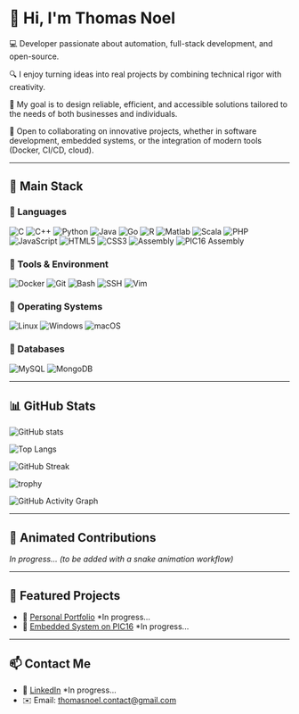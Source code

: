 # 👋 Hi, I'm Thomas Noel

💻 Developer passionate about automation, full-stack development, and open-source.  

🔍 I enjoy turning ideas into real projects by combining technical rigor with creativity.  

🎯 My goal is to design reliable, efficient, and accessible solutions tailored to the needs of both businesses and individuals.  

🤝 Open to collaborating on innovative projects, whether in software development, embedded systems, or the integration of modern tools (Docker, CI/CD, cloud).  

---

## 🚀 Main Stack

### 🔹 Languages
![C](https://img.shields.io/badge/C-00599C?style=for-the-badge&logo=c&logoColor=white)
![C++](https://img.shields.io/badge/C++-00599C?style=for-the-badge&logo=cplusplus&logoColor=white)
![Python](https://img.shields.io/badge/Python-3776AB?style=for-the-badge&logo=python&logoColor=white)
![Java](https://img.shields.io/badge/Java-007396?style=for-the-badge&logo=java&logoColor=white)
![Go](https://img.shields.io/badge/Go-00ADD8?style=for-the-badge&logo=go&logoColor=white)
![R](https://img.shields.io/badge/R-276DC3?style=for-the-badge&logo=r&logoColor=white)
![Matlab](https://img.shields.io/badge/MATLAB-FF8000?style=for-the-badge&logo=mathworks&logoColor=white)
![Scala](https://img.shields.io/badge/Scala-DC322F?style=for-the-badge&logo=scala&logoColor=white)
![PHP](https://img.shields.io/badge/PHP-777BB4?style=for-the-badge&logo=php&logoColor=white)
![JavaScript](https://img.shields.io/badge/JavaScript-F7DF1E?style=for-the-badge&logo=javascript&logoColor=black)
![HTML5](https://img.shields.io/badge/HTML5-E34F26?style=for-the-badge&logo=html5&logoColor=white)
![CSS3](https://img.shields.io/badge/CSS3-1572B6?style=for-the-badge&logo=css3&logoColor=white)
![Assembly](https://img.shields.io/badge/Assembly-525252?style=for-the-badge&logo=asm&logoColor=white)
![PIC16 Assembly](https://img.shields.io/badge/PIC16F1789%20ASM-35495E?style=for-the-badge&logo=microchip&logoColor=white)

### 🔹 Tools & Environment
![Docker](https://img.shields.io/badge/Docker-2496ED?style=for-the-badge&logo=docker&logoColor=white)
![Git](https://img.shields.io/badge/Git-F05032?style=for-the-badge&logo=git&logoColor=white)
![Bash](https://img.shields.io/badge/Bash-4EAA25?style=for-the-badge&logo=gnubash&logoColor=white)
![SSH](https://img.shields.io/badge/SSH-000000?style=for-the-badge&logo=ssh&logoColor=white)
![Vim](https://img.shields.io/badge/Vim-019733?style=for-the-badge&logo=vim&logoColor=white)

### 🔹 Operating Systems
![Linux](https://img.shields.io/badge/Linux%20(Ubuntu/Debian)-FCC624?style=for-the-badge&logo=linux&logoColor=black)
![Windows](https://img.shields.io/badge/Windows-0078D6?style=for-the-badge&logo=windows&logoColor=white)
![macOS](https://img.shields.io/badge/macOS-000000?style=for-the-badge&logo=apple&logoColor=white)

### 🔹 Databases
![MySQL](https://img.shields.io/badge/MySQL-4479A1?style=for-the-badge&logo=mysql&logoColor=white)
![MongoDB](https://img.shields.io/badge/MongoDB-47A248?style=for-the-badge&logo=mongodb&logoColor=white)


---

## 📊 GitHub Stats
![GitHub stats](https://github-readme-stats.vercel.app/api?username=ThomasNoelIT&show_icons=true&theme=radical)

![Top Langs](https://github-readme-stats.vercel.app/api/top-langs/?username=ThomasNoelIT&layout=compact&theme=tokyonight)

![GitHub Streak](https://streak-stats.demolab.com?user=ThomasNoelIT&theme=radical&hide_border=true)

![trophy](https://github-profile-trophy.vercel.app/?username=ThomasNoelIT&theme=dracula&margin-w=10&margin-h=10)

![GitHub Activity Graph](https://github-readme-activity-graph.vercel.app/graph?username=ThomasNoelIT&theme=tokyo-night)

---

## 🐍 Animated Contributions
*In progress... (to be added with a snake animation workflow)*

---

## 📂 Featured Projects
- 🔗 [Personal Portfolio]() *In progress...  <!-- TODO: Replace with actual link -->
- 🤖 [Embedded System on PIC16]() *In progress... <!-- TODO: Replace with actual repo -->

---

## 📫 Contact Me
- 💼 [LinkedIn]() *In progress... <!-- TODO: Replace with actual profile -->
- ✉️ Email: thomasnoel.contact@gmail.com
